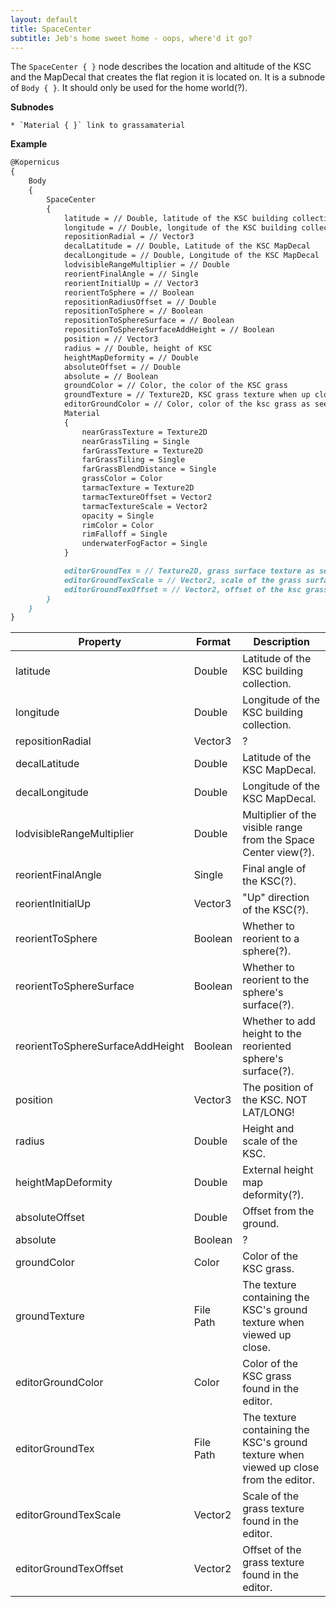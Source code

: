 ```yaml
---
layout: default
title: SpaceCenter
subtitle: Jeb's home sweet home - oops, where'd it go?
---
```


The `SpaceCenter { }` node describes the location and altitude of the KSC and the MapDecal that creates the flat region it is located on. It is a subnode of `Body { }`. It should only be used for the home world(?).

**Subnodes**
```
* `Material { }` link to grassamaterial
```

**Example**
```md
@Kopernicus
{
    Body
    {
        SpaceCenter
        {
            latitude = // Double, latitude of the KSC building collection
            longitude = // Double, longitude of the KSC building collection
            repositionRadial = // Vector3
            decalLatitude = // Double, Latitude of the KSC MapDecal
            decalLongitude = // Double, Longitude of the KSC MapDecal
            lodvisibleRangeMultiplier = // Double
            reorientFinalAngle = // Single
            reorientInitialUp = // Vector3
            reorientToSphere = // Boolean
            repositionRadiusOffset = // Double
            repositionToSphere = // Boolean
            repositionToSphereSurface = // Boolean
            repositionToSphereSurfaceAddHeight = // Boolean
            position = // Vector3
            radius = // Double, height of KSC
            heightMapDeformity = // Double
            absoluteOffset = // Double
            absolute = // Boolean
            groundColor = // Color, the color of the KSC grass
            groundTexture = // Texture2D, KSC grass texture when up close
            editorGroundColor = // Color, color of the ksc grass as seen from the editor
            Material
            {
                nearGrassTexture = Texture2D
                nearGrassTiling = Single
                farGrassTexture = Texture2D
                farGrassTiling = Single
                farGrassBlendDistance = Single
                grassColor = Color
                tarmacTexture = Texture2D
                tarmacTextureOffset = Vector2
                tarmacTextureScale = Vector2
                opacity = Single
                rimColor = Color
                rimFalloff = Single
                underwaterFogFactor = Single
            }

            editorGroundTex = // Texture2D, grass surface texture as seen from the editor
            editorGroundTexScale = // Vector2, scale of the grass surface texture as seen from inside the editor
            editorGroundTexOffset = // Vector2, offset of the ksc grass surface texture as seen from inside the editor
        }
    }
}
```

|Property|Format|Description|
|--------|------|-----------|
|latitude|Double|Latitude of the KSC building collection.|
|longitude|Double|Longitude of the KSC building collection.|
|repositionRadial|Vector3|?|
|decalLatitude|Double|Latitude of the KSC MapDecal.|
|decalLongitude|Double|Longitude of the KSC MapDecal.|
|lodvisibleRangeMultiplier|Double|Multiplier of the visible range from the Space Center view(?).|
|reorientFinalAngle|Single|Final angle of the KSC(?).|
|reorientInitialUp|Vector3|"Up" direction of the KSC(?).|
|reorientToSphere|Boolean|Whether to reorient to a sphere(?).|
|reorientToSphereSurface|Boolean|Whether to reorient to the sphere's surface(?).|
|reorientToSphereSurfaceAddHeight|Boolean|Whether to add height to the reoriented sphere's surface(?).|
|position|Vector3|The position of the KSC. NOT LAT/LONG!|
|radius|Double|Height and scale of the KSC.|
|heightMapDeformity|Double|External height map deformity(?).|
|absoluteOffset|Double|Offset from the ground.|
|absolute|Boolean|?|
|groundColor|Color|Color of the KSC grass.|
|groundTexture|File Path|The texture containing the KSC's ground texture when viewed up close.|
|editorGroundColor|Color|Color of the KSC grass found in the editor.|
|editorGroundTex|File Path|The texture containing the KSC's ground texture when viewed up close from the editor.|
|editorGroundTexScale|Vector2|Scale of the grass texture found in the editor.|
|editorGroundTexOffset|Vector2|Offset of the grass texture found in the editor.|
